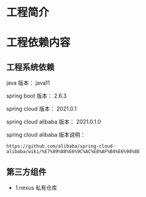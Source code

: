# 工程简介

# 工程依赖内容

## 工程系统依赖

java 版本： java11

spring boot 版本： 2.6.3

spring cloud 版本： 2021.0.1

spring cloud alibaba 版本： 2021.0.1.0

spring cloud alibaba 版本说明：

```
https://github.com/alibaba/spring-cloud-alibaba/wiki/%E7%89%88%E6%9C%AC%E8%AF%B4%E6%98%8E
```

## 第三方组件

- 1.nexus 私有仓库


